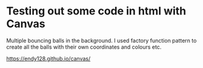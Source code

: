 # Testing out some code in html with Canvas

Multiple bouncing balls in the background. I used factory function pattern to create all the balls with their own coordinates and colours etc.

https://endy128.github.io/canvas/
